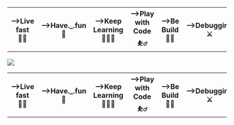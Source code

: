 

<table>
    <tr ><th>-->Live fast 🚴‍♂️ </th>
        <th>-->Have._.fun🕺</th>
        <th>-->Keep Learning👨🏾‍💻</th>
        <th>-->Play with Code⛹️‍♂️</th>
        <th>-->Be Build 🏋️‍♀️</th>
        <th>-->Debugging  ⚔️</th>
        <th>-->Die young ⚰️</th>

        
    
</table>
<img src="https://miro.medium.com/max/1187/1*0FqDC0_r1f5xFz3IywLYRA.jpeg">

<table>
    <tr ><th>-->Live fast 🚴‍♂️ </th>
        <th>-->Have._.fun🕺</th>
        <th>-->Keep Learning👨🏾‍💻</th>
        <th>-->Play with Code⛹️‍♂️</th>
        <th>-->Be Build 🏋️‍♀️</th>
        <th>-->Debugging  ⚔️</th>
        <th>-->Die young ⚰️</th>

        
    
</table>

